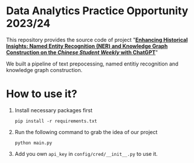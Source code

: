 # Data Analytics Practice Opportunity 2023/24

This repository provides the source code of project "[**Enhancing Historical Insights: Named Entity Recognition (NER) and Knowledge Graph Construction on the _Chinese Student Weekly_ with ChatGPT**](https://dsprojects.lib.cuhk.edu.hk/en/projects/ner-and-knowledge-graph-on-chinese-student-weekly-with-chatgpt/introduction/)"

We built a pipeline of text prepocessing, named entitiy recognition and knowledge graph construction.

# How to use it?
1. Install necessary packages first
   ```
   pip install -r requirements.txt
   ```
2. Run the following command to grab the idea of our project

   ```
   python main.py
   ```

3. Add you own `api_key` in `config/cred/__init__.py` to use it.
